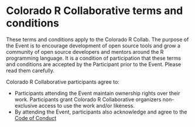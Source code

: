 # Colorado R Collaborative terms and conditions

These terms and conditions apply to the Colorado R Collab. The purpose of the Event is to encourage development of open source tools and grow a community of open source developers and mentors around the R programming language. It is a condition of participation that these terms and conditions are accepted by the Participant prior to the Event.  Please read them carefully.

Colorado R Collaborative participants agree to:

  * Participants attending the Event maintain ownership rights over their work. Participants grant Colorado R Collaborative organizers non-exclusive access to use the work and/or likeness.
  * By attending the Event, participants also acknowledge and agree to the [Code of Conduct](/coc)
